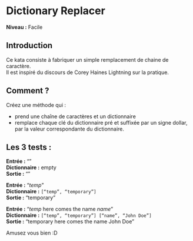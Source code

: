 # Dictionary Replacer

**Niveau :** Facile

## Introduction

Ce kata consiste à fabriquer un simple remplacement de chaine de caractère.   
Il est inspiré du discours de Corey Haines Lightning sur la pratique.

## Comment ?

Créez une méthode qui :
- prend une chaîne de caractères et un dictionnaire
- remplace chaque clé du dictionnaire pré et suffixée par un signe dollar, par la valeur correspondante du dictionnaire.

## Les 3 tests :

**Entrée :** “”  
**Dictionnaire :** empty  
**Sortie :** “”

**Entrée :** “$temp$”  
**Dictionnaire :** `[“temp”, “temporary”]`  
**Sortie :** “temporary”

**Entrée :** “$temp$ here comes the name $name$”  
**Dictionnaire :** `[“temp”, “temporary”] [“name”, “John Doe”]`  
**Sortie :** “temporary here comes the name John Doe”

Amusez vous bien :D
